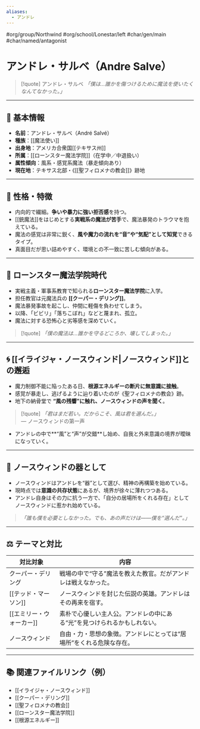 ```yaml
---
aliases:
  - アンドレ
---
```

#org/group/Northwind #org/school/Lonestar/left #char/gen/main #char/named/antagonist 
# アンドレ・サルベ（Andre Salve）

>[!quote] アンドレ・サルベ 
*「僕は…誰かを傷つけるために魔法を使いたくなんてなかった。」*

---

## 👤 基本情報

- **名前**：アンドレ・サルベ（André Salvé）  
- **種族**：[[魔法使い]]
- **出身地**：アメリカ合衆国[[テキサス州]]  
- **所属**：[[ローンスター魔法学院]]（在学中／中退扱い）  
- **属性傾向**：風系・感覚系魔法（暴走傾向あり）  
- **現在地**：テキサス北部・《[[聖フィロメナの教会]]》跡地

---

## 🧠 性格・特徴

- 内向的で繊細。**争いや暴力に強い拒否感**を持つ。
- [[銃魔法]]をはじめとする**実戦系の魔法が苦手**で、魔法暴発のトラウマを抱えている。
- 魔法の感覚は非常に鋭く、**風や魔力の流れを“音”や“気配”として知覚**できるタイプ。
- 真面目だが思い詰めやすく、環境との不一致に苦しむ傾向がある。

---

## 🏫 ローンスター魔法学院時代

- 実戦主義・軍事系教育で知られる**ローンスター魔法学院**に入学。
- 担任教官は元魔法兵の **[[クーパー・デリング]]**。
- 魔法暴発事故を起こし、仲間に軽傷を負わせてしまう。
- 以降、「ビビリ」「落ちこぼれ」などと蔑まれ、孤立。
- 魔法に対する恐怖心と劣等感を深めていく。

> [!quote]
*「僕の魔法は…誰かを守るどころか、壊してしまった。」*

---

## 🌀 [[イライジャ・ノースウィンド|ノースウィンド]]との邂逅

- 魔力制御不能に陥ったある日、**根源エネルギーの断片に無意識に接触**。
- 感覚が暴走し、逃げるように辿り着いたのが《聖フィロメナの教会》跡。
- 地下の納骨堂で **“風の残響”に触れ、ノースウィンドの声を聞く**。

> [!quote]
*「君はまだ若い。だからこそ、風は君を選んだ。」*  
> — ノースウィンドの第一声

- アンドレの中で**“風”と“声”が交錯**し始め、自我と外来意識の境界が曖昧になっていく。

---

## 🧬 ノースウィンドの器として

- ノースウィンドはアンドレを“器”として選び、精神の再構築を始めている。
- 現時点では**意識の共存状態**にあるが、境界が徐々に薄れつつある。
- アンドレ自身はその力に抗う一方で、「自分の居場所をくれる存在」としてノースウィンドに惹かれ始めている。

> *「誰も僕を必要としなかった。でも、あの声だけは——僕を“選んだ”。」*

---

## ⚖️ テーマと対比

| 対比対象 | 内容 |
|----------|------|
| クーパー・デリング | 戦場の中で“守る”魔法を教えた教官。だがアンドレは戦えなかった。 |
| [[テッド・マーソン]] | ノースウィンドを封じた伝説の英雄。アンドレはその再来を宿す。 |
| [[エミリー・ウォーカー]] | 素朴で心優しい主人公。アンドレの中にある“光”を見つけられるかもしれない。 |
| ノースウィンド | 自由・力・思想の象徴。アンドレにとっては“居場所”をくれる危険な存在。 |

---

## 📚 関連ファイルリンク（例）

- [[イライジャ・ノースウィンド]]
- [[クーパー・デリング]]
- [[聖フィロメナの教会]]
- [[ローンスター魔法学院]]
- [[根源エネルギー]]

